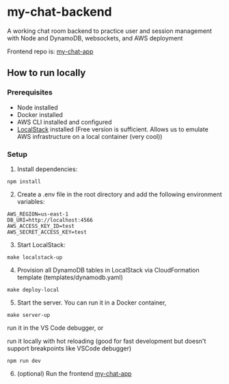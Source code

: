 # my-chat-backend
A working chat room backend to practice user and session management with Node and DynamoDB, websockets, and AWS deployment

Frontend repo is: [my-chat-app](https://github.com/akenned8/my-chat-app)

## How to run locally

### Prerequisites
- Node installed
- Docker installed
- AWS CLI installed and configured
- [LocalStack](https://www.localstack.cloud/) installed (Free version is sufficient. Allows us to emulate AWS infrastructure on a local container (very cool))

### Setup
1. Install dependencies:
```
npm install
```

2. Create a .env file in the root directory and add the following environment variables:
```
AWS_REGION=us-east-1
DB_URI=http://localhost:4566
AWS_ACCESS_KEY_ID=test
AWS_SECRET_ACCESS_KEY=test
```

3. Start LocalStack:

```
make localstack-up 
```

4. Provision all DynamoDB tables in LocalStack via CloudFormation template (templates/dynamodb.yaml)

```
make deploy-local
```

5. Start the server. 
You can run it in a Docker container, 

```
make server-up
```

run it in the VS Code debugger, or

run it locally with hot reloading (good for fast development but doesn't support breakpoints like VSCode debugger)

```
npm run dev 
```


6. (optional) Run the frontend [my-chat-app](https://github.com/akenned8/my-chat-app)
